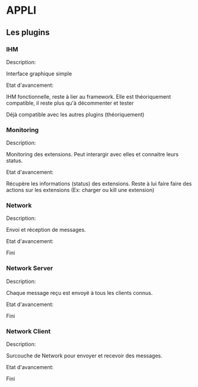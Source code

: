 # APPLI

## Les plugins

### IHM

Description:

Interface graphique simple

Etat d'avancement:

IHM fonctionnelle, reste à lier au framework. Elle est théoriquement compatible, il reste plus qu'à décommenter et tester

Déjà compatible avec les autres plugins (théoriquement)

### Monitoring

Description:

Monitoring des extensions. Peut interargir avec elles et connaitre leurs status.

Etat d'avancement:

Récupère les informations (status) des extensions. Reste à lui faire faire des actions sur les extensions (Ex: charger ou kill une extension)

### Network

Description:

Envoi et réception de messages.

Etat d'avancement:

Fini

### Network Server

Description:

Chaque message reçu est envoyé à tous les clients connus.

Etat d'avancement:

Fini

### Network Client

Description:

Surcouche de Network pour envoyer et recevoir des messages.

Etat d'avancement:

Fini
